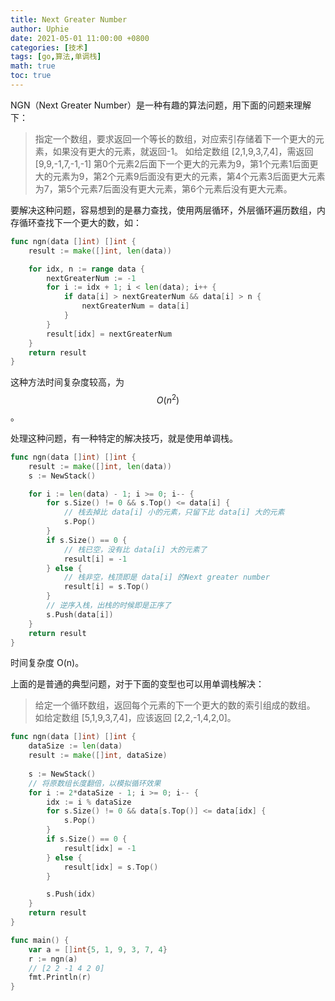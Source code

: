 ```yaml
---
title: Next Greater Number
author: Uphie
date: 2021-05-01 11:00:00 +0800
categories: [技术]
tags: [go,算法,单调栈]
math: true
toc: true
---
```


NGN（Next Greater Number）是一种有趣的算法问题，用下面的问题来理解下：

> 指定一个数组，要求返回一个等长的数组，对应索引存储着下一个更大的元素，如果没有更大的元素，就返回-1。
> 如给定数组 [2,1,9,3,7,4]，需返回 [9,9,-1,7,-1,-1]
> 第0个元素2后面下一个更大的元素为9，第1个元素1后面更大的元素为9，第2个元素9后面没有更大的元素，第4个元素3后面更大元素为7，第5个元素7后面没有更大元素，第6个元素后没有更大元素。

要解决这种问题，容易想到的是暴力查找，使用两层循环，外层循环遍历数组，内存循环查找下一个更大的数，如：
```go
func ngn(data []int) []int {
	result := make([]int, len(data))

	for idx, n := range data {
		nextGreaterNum := -1
		for i := idx + 1; i < len(data); i++ {
			if data[i] > nextGreaterNum && data[i] > n {
				nextGreaterNum = data[i]
			}
		}
		result[idx] = nextGreaterNum
	}
	return result
}
```

这种方法时间复杂度较高，为 $$O(n^2)$$。

处理这种问题，有一种特定的解决技巧，就是使用单调栈。

```go
func ngn(data []int) []int {
	result := make([]int, len(data))
	s := NewStack()

	for i := len(data) - 1; i >= 0; i-- {
		for s.Size() != 0 && s.Top() <= data[i] {
			// 栈去掉比 data[i] 小的元素，只留下比 data[i] 大的元素
			s.Pop()
		}
		if s.Size() == 0 {
			// 栈已空，没有比 data[i] 大的元素了
			result[i] = -1
		} else {
			// 栈非空，栈顶即是 data[i] 的Next greater number
			result[i] = s.Top()
		}
        // 逆序入栈，出栈的时候即是正序了
		s.Push(data[i])
	}
	return result
}
```

时间复杂度 O(n)。

上面的是普通的典型问题，对于下面的变型也可以用单调栈解决：

> 给定一个循环数组，返回每个元素的下一个更大的数的索引组成的数组。
> 如给定数组 [5,1,9,3,7,4]，应该返回 [2,2,-1,4,2,0]。

```go
func ngn(data []int) []int {
	dataSize := len(data)
	result := make([]int, dataSize)
	
	s := NewStack()
    // 将原数组长度翻倍，以模拟循环效果
	for i := 2*dataSize - 1; i >= 0; i-- {
		idx := i % dataSize
		for s.Size() != 0 && data[s.Top()] <= data[idx] {
			s.Pop()
		}
		if s.Size() == 0 {
			result[idx] = -1
		} else {
			result[idx] = s.Top()
		}

		s.Push(idx)
	}
	return result
}

func main() {
	var a = []int{5, 1, 9, 3, 7, 4}
	r := ngn(a)
    // [2 2 -1 4 2 0]
	fmt.Println(r)
}
```


